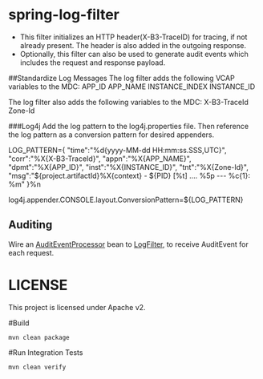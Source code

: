 # spring-log-filter
* This filter initializes an HTTP header(X-B3-TraceID) for tracing, if not already present. The header is also added in the outgoing response.
* Optionally, this filter can also be used to generate audit events which includes the request and response payload.

##Standardize Log Messages
The log filter adds the following VCAP variables to the MDC:
    APP_ID
    APP_NAME
    INSTANCE_INDEX
    INSTANCE_ID

The log filter also adds the following variables to the MDC:
    X-B3-TraceId
    Zone-Id

###Log4j
Add the log pattern to the log4j.properties file. Then reference the log pattern as a conversion pattern for desired appenders.

LOG_PATTERN={ "time":"%d{yyyy-MM-dd HH:mm:ss.SSS,UTC}", "corr":"%X{X-B3-TraceId}", "appn":"%X{APP_NAME}", "dpmt":"%X{APP_ID}", "inst":"%X{INSTANCE_ID}", "tnt":"%X{Zone-Id}", "msg":"${project.artifactId}%X{context} - ${PID} [%t] .... %5p --- %c{1}: %m" }%n

log4j.appender.CONSOLE.layout.ConversionPattern=${LOG_PATTERN}

## Auditing
Wire an [AuditEventProcessor](src/main/java/com/ge/predix/audit/AuditEventProcessor.java) bean to 
[LogFilter](src/main/java/com/ge/predix/log/filter/LogFilter.java), to receive AuditEvent for each request.

# LICENSE
This project is licensed under Apache v2.

#Build
```
mvn clean package
```

#Run Integration Tests
```
mvn clean verify
```
